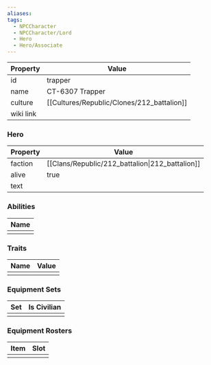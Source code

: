 ```yaml
---
aliases: 
tags:
  - NPCCharacter
  - NPCCharacter/Lord
  - Hero
  - Hero/Associate
---
```


| Property  | Value             |
| :-------- | ----------------- |
| id        | trapper           |
| name      | CT-6307 Trapper   |
| culture   | [[Cultures/Republic/Clones/212_battalion]] |
| wiki link |                   |
### Hero
| Property | Value                                           |
| -------- | ----------------------------------------------- |
| faction  | [[Clans/Republic/212_battalion\|212_battalion]] |
| alive    | true                                            |
| text     |                                                 |

### Abilities
| Name |
| :--: |
|      |

### Traits
| Name | Value |
| ---- | ----- |
|      |       |

### Equipment Sets
| Set | Is Civilian |
| --- | ----------- |
|     |             |

### Equipment Rosters
| Item | Slot |
| ---- | ---- |
|      |      |
